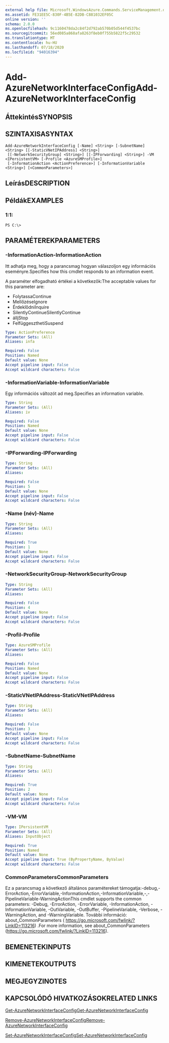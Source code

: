 ```yaml
---
external help file: Microsoft.WindowsAzure.Commands.ServiceManagement.dll-Help.xml
ms.assetid: FE31EE5C-830F-4B5E-82DB-C881032EF05C
online version: ''
schema: 2.0.0
ms.openlocfilehash: 9c1160478da2c84f2d792ab570b05d544f4537bc
ms.sourcegitcommit: 56ed085a868afa8263f8eb0f755b5822f5c29532
ms.translationtype: MT
ms.contentlocale: hu-HU
ms.lasthandoff: 07/18/2020
ms.locfileid: "94016394"
---
```

# <span data-ttu-id="284a7-101">Add-AzureNetworkInterfaceConfig</span><span class="sxs-lookup"><span data-stu-id="284a7-101">Add-AzureNetworkInterfaceConfig</span></span>

## <span data-ttu-id="284a7-102">Áttekintés</span><span class="sxs-lookup"><span data-stu-id="284a7-102">SYNOPSIS</span></span>

## <span data-ttu-id="284a7-103">SZINTAXISA</span><span class="sxs-lookup"><span data-stu-id="284a7-103">SYNTAX</span></span>

```
Add-AzureNetworkInterfaceConfig [-Name] <String> [-SubnetName] <String> [[-StaticVNetIPAddress] <String>]
 [[-NetworkSecurityGroup] <String>] [[-IPForwarding] <String>] -VM <IPersistentVM> [-Profile <AzureSMProfile>]
 [-InformationAction <ActionPreference>] [-InformationVariable <String>] [<CommonParameters>]
```

## <span data-ttu-id="284a7-104">Leírás</span><span class="sxs-lookup"><span data-stu-id="284a7-104">DESCRIPTION</span></span>

## <span data-ttu-id="284a7-105">Példák</span><span class="sxs-lookup"><span data-stu-id="284a7-105">EXAMPLES</span></span>

### <span data-ttu-id="284a7-106">1:</span><span class="sxs-lookup"><span data-stu-id="284a7-106">1:</span></span>
```
PS C:\>
```

## <span data-ttu-id="284a7-107">PARAMÉTEREK</span><span class="sxs-lookup"><span data-stu-id="284a7-107">PARAMETERS</span></span>

### <span data-ttu-id="284a7-108">-InformationAction</span><span class="sxs-lookup"><span data-stu-id="284a7-108">-InformationAction</span></span>
<span data-ttu-id="284a7-109">Itt adhatja meg, hogy a parancsmag hogyan válaszoljon egy információs eseményre.</span><span class="sxs-lookup"><span data-stu-id="284a7-109">Specifies how this cmdlet responds to an information event.</span></span>

<span data-ttu-id="284a7-110">A paraméter elfogadható értékei a következők:</span><span class="sxs-lookup"><span data-stu-id="284a7-110">The acceptable values for this parameter are:</span></span>

- <span data-ttu-id="284a7-111">Folytassa</span><span class="sxs-lookup"><span data-stu-id="284a7-111">Continue</span></span>
- <span data-ttu-id="284a7-112">Mellőzése</span><span class="sxs-lookup"><span data-stu-id="284a7-112">Ignore</span></span>
- <span data-ttu-id="284a7-113">Érdeklődni</span><span class="sxs-lookup"><span data-stu-id="284a7-113">Inquire</span></span>
- <span data-ttu-id="284a7-114">SilentlyContinue</span><span class="sxs-lookup"><span data-stu-id="284a7-114">SilentlyContinue</span></span>
- <span data-ttu-id="284a7-115">állj</span><span class="sxs-lookup"><span data-stu-id="284a7-115">Stop</span></span>
- <span data-ttu-id="284a7-116">Felfüggesztheti</span><span class="sxs-lookup"><span data-stu-id="284a7-116">Suspend</span></span>

```yaml
Type: ActionPreference
Parameter Sets: (All)
Aliases: infa

Required: False
Position: Named
Default value: None
Accept pipeline input: False
Accept wildcard characters: False
```

### <span data-ttu-id="284a7-117">-InformationVariable</span><span class="sxs-lookup"><span data-stu-id="284a7-117">-InformationVariable</span></span>
<span data-ttu-id="284a7-118">Egy információs változót ad meg.</span><span class="sxs-lookup"><span data-stu-id="284a7-118">Specifies an information variable.</span></span>

```yaml
Type: String
Parameter Sets: (All)
Aliases: iv

Required: False
Position: Named
Default value: None
Accept pipeline input: False
Accept wildcard characters: False
```

### <span data-ttu-id="284a7-119">-IPForwarding</span><span class="sxs-lookup"><span data-stu-id="284a7-119">-IPForwarding</span></span>
```yaml
Type: String
Parameter Sets: (All)
Aliases: 

Required: False
Position: 5
Default value: None
Accept pipeline input: False
Accept wildcard characters: False
```

### <span data-ttu-id="284a7-120">-Name (név)</span><span class="sxs-lookup"><span data-stu-id="284a7-120">-Name</span></span>
```yaml
Type: String
Parameter Sets: (All)
Aliases: 

Required: True
Position: 1
Default value: None
Accept pipeline input: False
Accept wildcard characters: False
```

### <span data-ttu-id="284a7-121">-NetworkSecurityGroup</span><span class="sxs-lookup"><span data-stu-id="284a7-121">-NetworkSecurityGroup</span></span>
```yaml
Type: String
Parameter Sets: (All)
Aliases: 

Required: False
Position: 4
Default value: None
Accept pipeline input: False
Accept wildcard characters: False
```

### <span data-ttu-id="284a7-122">-Profil</span><span class="sxs-lookup"><span data-stu-id="284a7-122">-Profile</span></span>
```yaml
Type: AzureSMProfile
Parameter Sets: (All)
Aliases: 

Required: False
Position: Named
Default value: None
Accept pipeline input: False
Accept wildcard characters: False
```

### <span data-ttu-id="284a7-123">-StaticVNetIPAddress</span><span class="sxs-lookup"><span data-stu-id="284a7-123">-StaticVNetIPAddress</span></span>
```yaml
Type: String
Parameter Sets: (All)
Aliases: 

Required: False
Position: 3
Default value: None
Accept pipeline input: False
Accept wildcard characters: False
```

### <span data-ttu-id="284a7-124">-SubnetName</span><span class="sxs-lookup"><span data-stu-id="284a7-124">-SubnetName</span></span>
```yaml
Type: String
Parameter Sets: (All)
Aliases: 

Required: True
Position: 2
Default value: None
Accept pipeline input: False
Accept wildcard characters: False
```

### <span data-ttu-id="284a7-125">-VM</span><span class="sxs-lookup"><span data-stu-id="284a7-125">-VM</span></span>
```yaml
Type: IPersistentVM
Parameter Sets: (All)
Aliases: InputObject

Required: True
Position: Named
Default value: None
Accept pipeline input: True (ByPropertyName, ByValue)
Accept wildcard characters: False
```

### <span data-ttu-id="284a7-126">CommonParameters</span><span class="sxs-lookup"><span data-stu-id="284a7-126">CommonParameters</span></span>
<span data-ttu-id="284a7-127">Ez a parancsmag a következő általános paramétereket támogatja:-debug,-ErrorAction,-ErrorVariable,-InformationAction,-InformationVariable,-,-PipelineVariable-WarningAction</span><span class="sxs-lookup"><span data-stu-id="284a7-127">This cmdlet supports the common parameters: -Debug, -ErrorAction, -ErrorVariable, -InformationAction, -InformationVariable, -OutVariable, -OutBuffer, -PipelineVariable, -Verbose, -WarningAction, and -WarningVariable.</span></span> <span data-ttu-id="284a7-128">További információ: about_CommonParameters ( https://go.microsoft.com/fwlink/?LinkID=113216) .</span><span class="sxs-lookup"><span data-stu-id="284a7-128">For more information, see about_CommonParameters (https://go.microsoft.com/fwlink/?LinkID=113216).</span></span>

## <span data-ttu-id="284a7-129">BEMENETEK</span><span class="sxs-lookup"><span data-stu-id="284a7-129">INPUTS</span></span>

## <span data-ttu-id="284a7-130">KIMENETEK</span><span class="sxs-lookup"><span data-stu-id="284a7-130">OUTPUTS</span></span>

## <span data-ttu-id="284a7-131">MEGJEGYZI</span><span class="sxs-lookup"><span data-stu-id="284a7-131">NOTES</span></span>

## <span data-ttu-id="284a7-132">KAPCSOLÓDÓ HIVATKOZÁSOK</span><span class="sxs-lookup"><span data-stu-id="284a7-132">RELATED LINKS</span></span>

[<span data-ttu-id="284a7-133">Get-AzureNetworkInterfaceConfig</span><span class="sxs-lookup"><span data-stu-id="284a7-133">Get-AzureNetworkInterfaceConfig</span></span>](./Get-AzureNetworkInterfaceConfig.md)

[<span data-ttu-id="284a7-134">Remove-AzureNetworkInterfaceConfig</span><span class="sxs-lookup"><span data-stu-id="284a7-134">Remove-AzureNetworkInterfaceConfig</span></span>](./Remove-AzureNetworkInterfaceConfig.md)

[<span data-ttu-id="284a7-135">Set-AzureNetworkInterfaceConfig</span><span class="sxs-lookup"><span data-stu-id="284a7-135">Set-AzureNetworkInterfaceConfig</span></span>](./Set-AzureNetworkInterfaceConfig.md)


